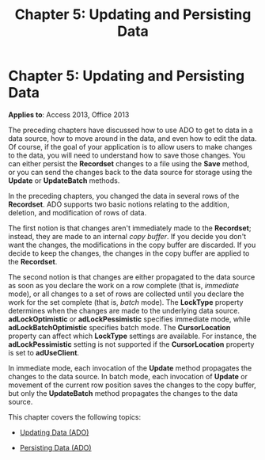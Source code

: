﻿---
title: 'Chapter 5: Updating and Persisting Data'
TOCTitle: 'Chapter 5: Updating and Persisting Data'
ms:assetid: 77acb763-1c60-1945-791d-3e83d684fb0d
ms:mtpsurl: https://msdn.microsoft.com/library/JJ249493(v=office.15)
ms:contentKeyID: 48545732
ms.date: 09/18/2015
mtps_version: v=office.15
---

# Chapter 5: Updating and Persisting Data


**Applies to**: Access 2013, Office 2013

The preceding chapters have discussed how to use ADO to get to data in a data source, how to move around in the data, and even how to edit the data. Of course, if the goal of your application is to allow users to make changes to the data, you will need to understand how to save those changes. You can either persist the **Recordset** changes to a file using the **Save** method, or you can send the changes back to the data source for storage using the **Update** or **UpdateBatch** methods.

In the preceding chapters, you changed the data in several rows of the **Recordset**. ADO supports two basic notions relating to the addition, deletion, and modification of rows of data.

The first notion is that changes aren't immediately made to the **Recordset**; instead, they are made to an internal *copy buffer*. If you decide you don't want the changes, the modifications in the copy buffer are discarded. If you decide to keep the changes, the changes in the copy buffer are applied to the **Recordset**.

The second notion is that changes are either propagated to the data source as soon as you declare the work on a row complete (that is, *immediate* mode), or all changes to a set of rows are collected until you declare the work for the set complete (that is, *batch* mode). The **LockType** property determines when the changes are made to the underlying data source. **adLockOptimistic** or **adLockPessimistic** specifies immediate mode, while **adLockBatchOptimistic** specifies batch mode. The **CursorLocation** property can affect which **LockType** settings are available. For instance, the **adLockPessimistic** setting is not supported if the **CursorLocation** property is set to **adUseClient**.

In immediate mode, each invocation of the **Update** method propagates the changes to the data source. In batch mode, each invocation of **Update** or movement of the current row position saves the changes to the copy buffer, but only the **UpdateBatch** method propagates the changes to the data source.

This chapter covers the following topics:

- [Updating Data (ADO)](updating-data.md)

- [Persisting Data (ADO)](persisting-data.md)